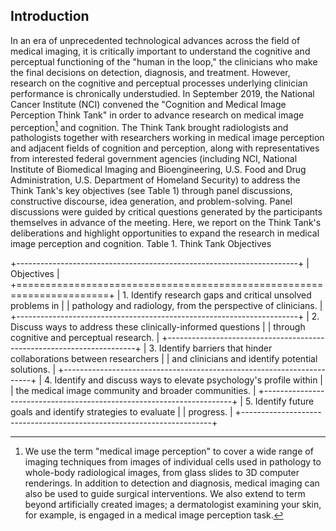 ## Introduction
In an era of unprecedented technological advances across the field of
medical imaging, it is critically important to understand the cognitive
and perceptual functioning of the "human in the loop," the clinicians
who make the final decisions on detection, diagnosis, and treatment. However, research on the cognitive and perceptual processes underlying clinician performance is chronically understudied.
In September 2019, the National Cancer Institute (NCI) convened the "Cognition and Medical Image Perception Think Tank" in order to advance research on medical image perception[^1] and cognition.
The Think Tank brought radiologists and pathologists together with researchers working in medical image perception and adjacent fields of cognition and perception, along with representatives from interested federal government agencies (including NCI, National Institute of Biomedical Imaging and Bioengineering, U.S. Food and Drug Administration, U.S. Department of Homeland Security) to address the Think Tank's key objectives (see Table 1) through panel discussions, constructive discourse, idea generation, and problem-solving.
Panel discussions were guided by critical questions generated by the participants themselves in advance of the meeting.
Here, we report on the Think Tank's deliberations and highlight opportunities
to expand the research in medical image perception and cognition.
Table 1. Think Tank Objectives

+----------------------------------------------------------------------+
| Objectives                                                           |
+======================================================================+
| 1.  Identify research gaps and critical unsolved problems in         |
|     pathology and radiology, from the perspective of clinicians.     |
+----------------------------------------------------------------------+
| 2.  Discuss ways to address these clinically-informed questions      |
|     through cognitive and perceptual research.                       |
+----------------------------------------------------------------------+
| 3.  Identify barriers that hinder collaborations between researchers |
|     and clinicians and identify potential solutions.                 |
+----------------------------------------------------------------------+
| 4.  Identify and discuss ways to elevate psychology's profile within |
|     the medical image community and broader communities.             |
+----------------------------------------------------------------------+
| 5.  Identify future goals and identify strategies to evaluate        |
|     progress.                                                        |
+----------------------------------------------------------------------+
[^1]: We use the term "medical image perception" to cover a wide range
    of imaging techniques from images of individual cells used in
    pathology to whole-body radiological images, from glass slides to 3D
    computer renderings. In addition to detection and diagnosis, medical
    imaging can also be used to guide surgical interventions. We also
    extend to term beyond artificially created images; a dermatologist
    examining your skin, for example, is engaged in a medical image
    perception task.
